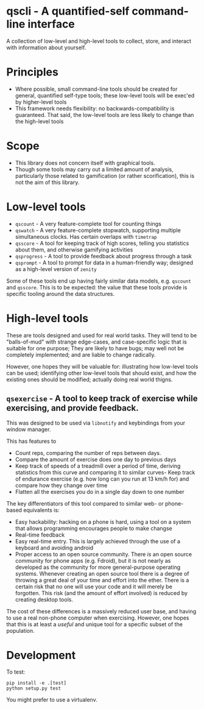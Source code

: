 # qscli - A quantified-self command-line interface

A collection of low-level and high-level tools to collect, store, and interact with information about yourself.

# Principles

- Where possible, small command-line tools should be created for general, quantified self-type tools; these low-level tools will be exec'ed by higher-level tools
- This framework needs flexibility: no backwards-compatibility is guaranteed. That said, the low-level tools are less likely to change than the high-level tools

# Scope

- This library does not concern itself with graphical tools.
- Though some tools may carry out a limited amount of analysis, particularly those related to gamification (or rather scorification), this is not the aim of this library.

# Low-level tools

- `qscount` - A very feature-complete tool for counting things
- `qswatch` - A very feature-complete stopwatch, supporting multiple simultaneous clocks. Has certain overlaps with `timetrap`
- `qsscore` - A tool for keeping track of high scores, telling you statistics about them, and otherwise gamifying activities
- `qsprogress` - A tool to provide feedback about progress through a task
- `qsprompt` - A tool to prompt for data in a human-friendly way; designed as a high-level version of `zenity`

Some of these tools end up having fairly similar data models, e.g. `qscount` and `qsscore`. This is to be expected: the value that these tools provide is specific tooling around the data structures.

# High-level tools

These are tools designed and used for real world tasks. They will tend to be "balls-of-mud" with strange edge-cases, and case-specific logic that is suitable for one purpose; They are likely to have bugs; may well not be completely implemented; and are liable to change radically.

However, one hopes they will be valuable for: illustrating how low-level tools can be used; identifying other low-level tools that should exist, and how the existing ones should be modified; actually doing real world thigns.

##  `qsexercise` - A tool to keep track of exercise while exercising, and provide feedback.

This was designed to be used via `libnotify` and keybindings from your window manager.

This has features to
- Count reps, comparing the number of reps between days.
- Compare the amount of exercise does one day to previous days
- Keep track of speeds of a treadmill over a period of time, deriving statistics from this curve and comparing it to similar curves- Keep track of endurance exercise (e.g. how long can you run at 13 km/h for) and compare how they change over time
- Flatten all the exercises you do in a single day down to one number

The key differentiators of this tool compared to similar web- or phone-based equivalents is:

- Easy hackability: hacking on a phone is hard, using a tool on a system that allows programming encourages people to make changse
- Real-time feedback
- Easy real-time entry. This is largely achieved through the use of a keyboard and avoiding android
- Proper access to an open source community. There *is* an open source community for phone apps (e.g. Fdroid), but it is not nearly as developed as the community for more general-purpose operating systems. Whenever creating an open source tool there is a degree of throwing a great deal of your time and effort into the ether. There is a certain risk that no one will use your code and it will merely be forgotten. This risk (and the amount of effort involved) is reduced by creating desktop tools.

The cost of these differences is a massively reduced user base, and having to use a real non-phone computer when exercising.  However,  one hopes that this is at least a *useful* and unique tool for a specific subset of the population.


# Development

To test:

```
pip install -e .[test]
python setup.py test
```

You might prefer to use a virtualenv.
